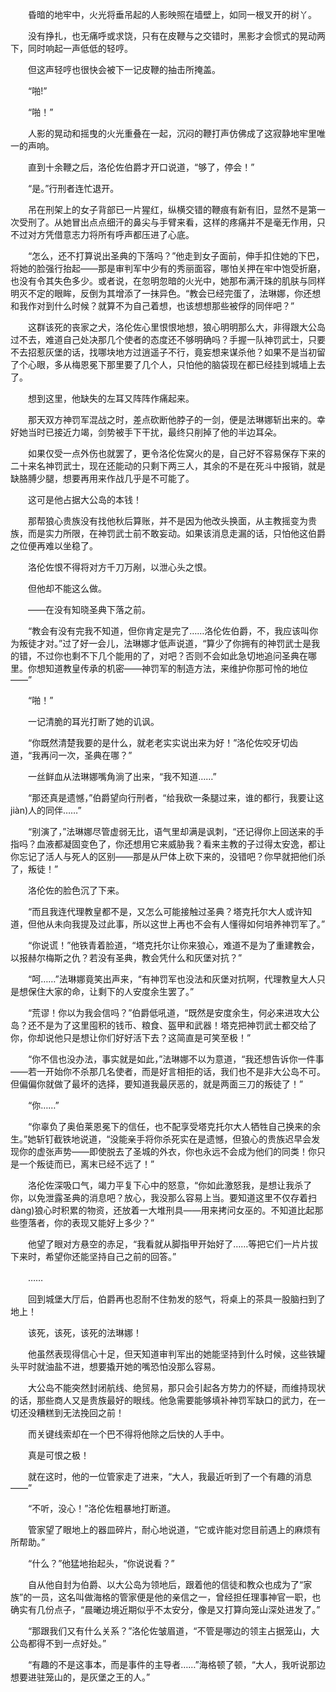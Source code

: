 　　昏暗的地牢中，火光将垂吊起的人影映照在墙壁上，如同一根叉开的树丫。

　　没有挣扎，也无痛呼或求饶，只有在皮鞭与之交错时，黑影才会惯式的晃动两下，同时响起一声低低的轻哼。

　　但这声轻哼也很快会被下一记皮鞭的抽击所掩盖。

　　“啪!”

　　“啪！”

　　人影的晃动和摇曳的火光重叠在一起，沉闷的鞭打声仿佛成了这寂静地牢里唯一的声响。

　　直到十余鞭之后，洛伦佐伯爵才开口说道，“够了，停会！”

　　“是。”行刑者连忙退开。

　　吊在刑架上的女子背部已一片猩红，纵横交错的鞭痕有新有旧，显然不是第一次受刑了。从她冒出点点细汗的鼻尖与手臂来看，这样的疼痛并不是毫无作用，只不过对方凭借意志力将所有呼声都压进了心底。

　　“怎么，还不打算说出圣典的下落吗？”他走到女子面前，伸手扣住她的下巴，将她的脸强行抬起——那是审判军中少有的秀丽面容，哪怕关押在牢中饱受折磨，也没有令其失色多少。或者说，在忽明忽暗的火光中，她那布满汗珠的肌肤与同样明灭不定的眼眸，反倒为其增添了一抹异色。“教会已经完蛋了，法琳娜，你还想和我作对到什么时候？就算不为自己着想，也该想想那些被俘的同伴吧？”

　　这群该死的丧家之犬，洛伦佐心里恨恨地想，狼心明明那么大，非得跟大公岛过不去，难道自己处决那几个使者的态度还不够明确吗？手握一队神罚武士，只要不去招惹灰堡的话，找哪块地方过逍遥子不行，竟妄想来谋杀他？如果不是当初留了个心眼，多从梅恩冕下那里要了几个人，只怕他的脑袋现在都已经挂到城墙上去了。

　　想到这里，他缺失的左耳又阵阵作痛起来。

　　那天双方神罚军混战之时，差点砍断他脖子的一剑，便是法琳娜斩出来的。幸好她当时已接近力竭，剑势被手下干扰，最终只削掉了他的半边耳朵。

　　如果仅受一点外伤也就罢了，更令洛伦佐窝火的是，自己好不容易保存下来的二十来名神罚武士，现在还能动的只剩下两三人，其余的不是在死斗中报销，就是缺胳膊少腿，想要再用来作战几乎是不可能了。

　　这可是他占据大公岛的本钱！

　　那帮狼心贵族没有找他秋后算账，并不是因为他改头换面，从主教摇变为贵族，而是实力所限，在神罚武士前不敢妄动。如果该消息走漏的话，只怕他这伯爵之位便再难以坐稳了。

　　洛伦佐恨不得将对方千刀万剐，以泄心头之恨。

　　但他却不能这么做。

　　——在没有知晓圣典下落之前。

　　“教会有没有完我不知道，但你肯定是完了……洛伦佐伯爵，不，我应该叫你为叛徒才对。”过了好一会儿，法琳娜才低声说道，“算少了你拥有的神罚武士是我的错，不过你也剩不下几个能用的了，对吧？否则不会如此急切地追问圣典在哪里。你想知道教皇传承的机密——神罚军的制造方法，来维护你那可怜的地位——”

　　“啪！”

　　一记清脆的耳光打断了她的讥讽。

　　“你既然清楚我要的是什么，就老老实实说出来为好！”洛伦佐咬牙切齿道，“我再问一次，圣典在哪？”

　　一丝鲜血从法琳娜嘴角淌了出来，“我不知道……”

　　“那还真是遗憾，”伯爵望向行刑者，“给我砍一条腿过来，谁的都行，我要让这jiàn)人的同伴……”

　　“别演了，”法琳娜尽管虚弱无比，语气里却满是讽刺，“还记得你上回送来的手指吗？血液都凝固变色了，你还想用它来威胁我？看来主教的子过得太安逸，都让你忘记了活人与死人的区别——那是从尸体上砍下来的，没错吧？你早就把他们杀了，叛徒！”

　　洛伦佐的脸色沉了下来。

　　“而且我连代理教皇都不是，又怎么可能接触过圣典？塔克托尔大人或许知道，但他从未向我提及过此事，所以这世上再也不会有人懂得如何培养神罚军了。”

　　“你说谎！”他铁青着脸道，“塔克托尔让你来狼心，难道不是为了重建教会，以报赫尔梅斯之仇？若没有圣典，教会凭什么和灰堡对抗？”

　　“呵……”法琳娜竟笑出声来，“有神罚军也没法和灰堡对抗啊，代理教皇大人只是想保住大家的命，让剩下的人安度余生罢了。”

　　“荒谬！你以为我会信吗？”伯爵低吼道，“既然是安度余生，何必来进攻大公岛？还不是为了这里囤积的钱币、粮食、盔甲和武器！塔克把神罚武士都交给了你，你却说他只是想让你们好好活下去？这简直是可笑至极！”

　　“你不信也没办法，事实就是如此，”法琳娜不以为意道，“我还想告诉你一件事——若一开始你不杀那几名使者，而是好言相拒的话，我们也不是非大公岛不可。但偏偏你就做了最坏的选择，要知道我最厌恶的，就是两面三刀的叛徒了！”

　　“你……”

　　“你辜负了奥伯莱恩冕下的信任，也不配享受塔克托尔大人牺牲自己换来的余生。”她斩钉截铁地说道，“没能亲手将你杀死实在是遗憾，但狼心的贵族迟早会发现你的虚张声势——即使脱去了圣城的外衣，你也永远不会成为他们的同类！你只是一个叛徒而已，离末已经不远了！”

　　洛伦佐深吸口气，竭力平复下心中的怒意，“你如此激怒我，是想让我杀了你，以免泄露圣典的消息吧？放心，我没那么容易上当。要知道这里不仅存着扫dàng)狼心时积累的物资，还放着一大堆刑具——用来拷问女巫的。不知道比起那些堕落者，你的表现又能好上多少？”

　　他望了眼对方悬空的赤足，“我看就从脚指甲开始好了……等把它们一片片拔下来时，希望你还能坚持自己之前的回答。”

　　……

　　回到城堡大厅后，伯爵再也忍耐不住勃发的怒气，将桌上的茶具一股脑扫到了地上！

　　该死，该死，该死的法琳娜！

　　他虽然表现得信心十足，但天知道审判军出的她能坚持到什么时候，这些铁罐头平时就油盐不进，想要撬开她的嘴恐怕没那么容易。

　　大公岛不能突然封闭航线、绝贸易，那只会引起各方势力的怀疑，而维持现状的话，那些商人又是贵族最好的眼线。他急需要能够填补神罚军缺口的武力，在一切还没糟糕到无法挽回之前！

　　而关键线索却在一个巴不得将他除之后快的人手中。

　　真是可恨之极！

　　就在这时，他的一位管家走了进来，“大人，我最近听到了一个有趣的消息——”

　　“不听，没心！”洛伦佐粗暴地打断道。

　　管家望了眼地上的器皿碎片，耐心地说道，“它或许能对您目前遇上的麻烦有所帮助。”

　　“什么？”他猛地抬起头，“你说说看？”

　　自从他自封为伯爵、以大公岛为领地后，跟着他的信徒和教众也成为了“家族”的一员，这名叫做海格的管家便是他的亲信之一，曾经担任理事神官一职，也确实有几份点子，“晨曦边境近期似乎不太安分，像是又打算向笼山深处进发了。”

　　“那跟我们又有什么关系？”洛伦佐皱眉道，“不管是哪边的领主占据笼山，大公岛都得不到一点好处。”

　　“有趣的不是这事本，而是事件的主导者……”海格顿了顿，“大人，我听说那边想要进驻笼山的，是灰堡之王的人。”
